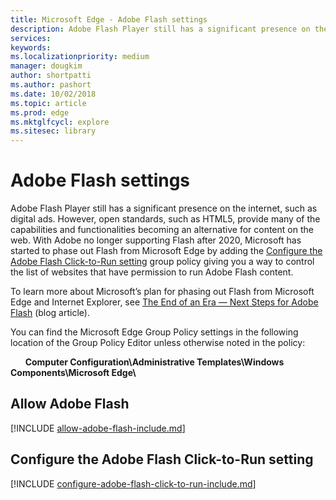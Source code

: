 ```yaml
---
title: Microsoft Edge - Adobe Flash settings
description: Adobe Flash Player still has a significant presence on the internet, such as digital ads. However, open standards, such as HTML5, provide many of the capabilities and functionalities becoming an alternative for content on the web. With Adobe no longer supporting Flash after 2020, Microsoft has started to phase out Flash from Microsoft Edge by adding the Configure the Adobe Flash Click-to-Run setting group policy giving you a way to control the list of websites that have permission to run Adobe Flash content.
services: 
keywords: 
ms.localizationpriority: medium
manager: dougkim
author: shortpatti
ms.author: pashort
ms.date: 10/02/2018
ms.topic: article
ms.prod: edge
ms.mktglfcycl: explore
ms.sitesec: library
---
```


# Adobe Flash settings

Adobe Flash Player still has a significant presence on the internet, such as digital ads. However, open standards, such as HTML5, provide many of the capabilities and functionalities becoming an alternative for content on the web. With Adobe no longer supporting Flash after 2020, Microsoft has started to phase out Flash from Microsoft Edge by adding the [Configure the Adobe Flash Click-to-Run setting](#configure-the-adobe-flash-click-to-run-setting) group policy giving you a way to control the list of websites that have permission to run Adobe Flash content.

To learn more about Microsoft’s plan for phasing out Flash from Microsoft Edge and Internet Explorer, see [The End of an Era — Next Steps for Adobe Flash]( https://blogs.windows.com/msedgedev/2017/07/25/flash-on-windows-timeline/#3Bcc3QjRw0l7XsZ4.97) (blog article). 


You can find the Microsoft Edge Group Policy settings in the following location of the Group Policy Editor unless otherwise noted in the policy:

&nbsp;&nbsp;&nbsp;&nbsp;&nbsp;&nbsp;**Computer Configuration\\Administrative Templates\\Windows Components\\Microsoft Edge\\**

## Allow Adobe Flash 
[!INCLUDE [allow-adobe-flash-include.md](../includes/allow-adobe-flash-include.md)]


## Configure the Adobe Flash Click-to-Run setting
[!INCLUDE [configure-adobe-flash-click-to-run-include.md](../includes/configure-adobe-flash-click-to-run-include.md)]

